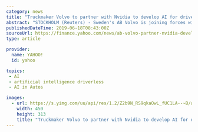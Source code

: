 ```yaml
---
category: news
title: "Truckmaker Volvo to partner with Nvidia to develop AI for driverless vehicles"
abstract: "STOCKHOLM (Reuters) - Sweden's AB Volvo is joining forces with U.S. chipmaker Nvidia to develop artificial intelligence used in self-driving trucks, the companies said on Tuesday. The agreement ..."
publishedDateTime: 2019-06-18T08:43:00Z
sourceUrl: https://finance.yahoo.com/news/ab-volvo-partner-nvidia-develop-083554753.html
type: article

provider:
  name: YAHOO!
  id: yahoo

topics:
 - AI
 - artificial intelligence driverless
 - AI in Autos

images:
  - url: https://s.yimg.com/uu/api/res/1.2/Z2b9N_RS9qkaOwL_fUC1LA--~B/aD0zMTM7dz00NTA7c209MTthcHBpZD15dGFjaHlvbg--/https://media.zenfs.com/en-US/reuters-finance.com/20ff4505411b5ea149e50243d4e76021
    width: 450
    height: 313
    title: "Truckmaker Volvo to partner with Nvidia to develop AI for driverless vehicles"
---
```

